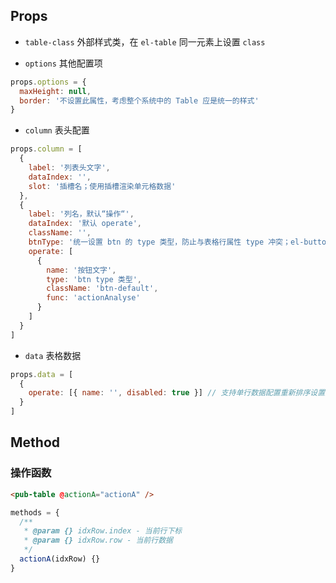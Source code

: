## Props

- `table-class` 外部样式类，在 `el-table` 同一元素上设置 `class`

- `options` 其他配置项

```js
props.options = {
  maxHeight: null,
  border: '不设置此属性，考虑整个系统中的 Table 应是统一的样式'
}
```

- `column` 表头配置

```js
props.column = [
  {
    label: '列表头文字',
    dataIndex: '',
    slot: '插槽名；使用插槽渲染单元格数据'
  },
  {
    label: '列名，默认“操作“',
    dataIndex: '默认 operate',
    className: '',
    btnType: '统一设置 btn 的 type 类型，防止与表格行属性 type 冲突；el-button type 属性',
    operate: [
      {
        name: '按钮文字',
        type: 'btn type 类型',
        className: 'btn-default',
        func: 'actionAnalyse'
      }
    ]
  }
]
```

- `data` 表格数据

```js
props.data = [
  {
    operate: [{ name: '', disabled: true }] // 支持单行数据配置重新排序设置操作按钮是否禁用
  }
]
```

## Method

### 操作函数

```html
<pub-table @actionA="actionA" />
```

```js
methods = {
  /**
   * @param {} idxRow.index - 当前行下标
   * @param {} idxRow.row - 当前行数据
   */
  actionA(idxRow) {}
}
```
